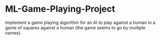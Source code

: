 # ML-Game-Playing-Project
Implement a game playing algorithm for an AI to play against a human in a game of squares against a human (the game seems to go by multiple names).
